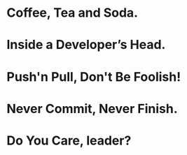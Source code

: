 # Coffee, Tea and Soda.

# Inside a Developer’s Head.

# Push'n Pull, Don't Be Foolish!

# Never Commit, Never Finish.

# Do You Care, leader?
